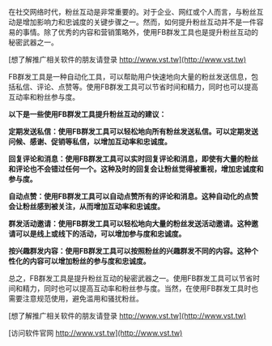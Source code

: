 在社交网络时代，粉丝互动是非常重要的。对于企业、网红或个人而言，与粉丝互动是增加影响力和忠诚度的关键步骤之一。然而，如何提升粉丝互动并不是一件容易的事情。除了优秀的内容和营销策略外，使用FB群发工具也是提升粉丝互动的秘密武器之一。

[想了解推广相关软件的朋友请登录 http://www.vst.tw](http://www.vst.tw)

FB群发工具是一种自动化工具，可以帮助用户快速地向大量的粉丝发送信息，包括私信、评论、点赞等。使用FB群发工具可以节省时间和精力，同时也可以提高互动率和粉丝参与度。

**以下是一些使用FB群发工具提升粉丝互动的建议：**

**定期发送私信：使用FB群发工具可以轻松地向所有粉丝发送私信。可以定期发送问候、感谢、促销等私信，以增加互动率和忠诚度。**

**回复评论和消息：使用FB群发工具可以实时回复评论和消息，即使有大量的粉丝和评论也不会错过任何一个。这种及时的回复会让粉丝觉得被重视，增加忠诚度和参与度。**

**自动点赞：使用FB群发工具可以自动点赞所有的评论和消息。这种自动化的点赞会让粉丝感到被关注，从而增加互动率和忠诚度。**

**群发活动邀请：使用FB群发工具可以轻松地向大量的粉丝发送活动邀请。这种邀请可以是线上或线下的活动，可以增加参与度和忠诚度。**

**按兴趣群发内容：使用FB群发工具可以按照粉丝的兴趣群发不同的内容。这种个性化的内容可以增加粉丝的参与度和忠诚度。**

总之，FB群发工具是提升粉丝互动的秘密武器之一。使用FB群发工具可以节省时间和精力，同时也可以提高互动率和粉丝参与度。当然，在使用FB群发工具时也需要注意规范使用，避免滥用和骚扰粉丝。

[想了解推广相关软件的朋友请登录 http://www.vst.tw](http://www.vst.tw)


[访问软件官网 http://www.vst.tw](http://www.vst.tw)
